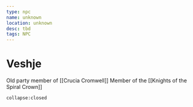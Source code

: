 ```yaml
---
type: npc
name: unknown
location: unknown
desc: tbd
tags: NPC
---
```


# Veshje 

Old party member of [[Crucia Cromwell]]
Member of the [[Knights of the Spiral Crown]]
```ad-ooc
collapse:closed
```